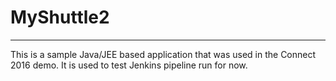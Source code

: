 # MyShuttle2
-------------

This is a sample Java/JEE based application that was used in the Connect 2016 demo. It is used to test Jenkins pipeline run for now.
